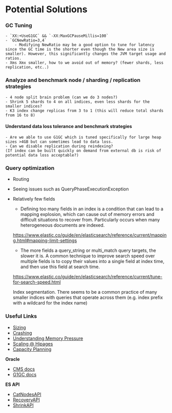 # Potential Solutions

### GC Tuning
	- `XX:+UseG1GC` && `-XX:MaxGCPauseMillis=100`
	- `GCNewRatio=3,4` 
		- Modifying NewRatio may be a good option to tune for latency since the GC time is the shorter even though the New area size is smaller). However, this significantly changes the JVM target usage and ratios.
	- Xms Xmx smaller, how to we avoid out of memory? (fewer shards, less replication, etc..)

### Analyze and benchmark node / sharding / replication strategies
	- 4 node split brain problem (can we do 3 nodes?)
	- Shrink 5 shards to 4 on all indices, even less shards for the smaller indices?
	- K3 index change replicas from 3 to 1 (this will reduce total shards from 16 to 8)

#### Understand data loss tolerance and benchmark strategies 
	- Are we able to use G1GC which is tuned specifically for large heap sizes >4GB but can sometimes lead to data loss.
	- Can we disable replication during reindexing?
	(If index can be built quickly on demand from external db is risk of potential data loss acceptable?)

### Query optimization
- Routing
- Seeing issues such as QueryPhaseExecutionException

- Relatively few fields

	- Defining too many fields in an index is a condition that can lead to a mapping explosion, which can cause out of memory errors and difficult situations to recover from. Particularly occurs when many heterogeneous documents are indexed. 
	
	https://www.elastic.co/guide/en/elasticsearch/reference/current/mapping.html#mapping-limit-settings
	
	- The more fields a query_string or multi_match query targets, the slower it is. A common technique to improve search speed over multiple fields is to copy their values into a single field at index time, and then use this field at search time.

	https://www.elastic.co/guide/en/elasticsearch/reference/current/tune-for-search-speed.html

	Index segmentation. There seems to be a common practice of many smaller indices with queries that operate across them (e.g. index prefix with a wildcard for the index name)

### Useful Links

- [Sizing](https://www.elastic.co/blog/found-sizing-elasticsearch)
- [Crashing](https://www.elastic.co/blog/found-crash-elasticsearch)
- [Understanding Memory Pressure](https://www.elastic.co/blog/found-understanding-memory-pressure-indicator)
- [Scaling @ Hipages](https://medium.com/hipages-engineering/scaling-elasticsearch-b63fa400ee9e)
- [Capacity Planning](https://www.elastic.co/guide/en/elasticsearch/guide/current/capacity-planning.html)

**Oracle**
- [CMS docs](https://docs.oracle.com/javase/8/docs/technotes/guides/vm/gctuning/cms.html)
- [G1GC docs](https://www.oracle.com/technical-resources/articles/java/g1gc.html#Imp)

**ES API**
- [CatNodesAPI](https://www.elastic.co/guide/en/elasticsearch/reference/current/cat-nodes.html)
- [RecoveryAPI](https://www.elastic.co/guide/en/elasticsearch/reference/master/cat-recovery.html)
- [ShrinkAPI](https://www.elastic.co/guide/en/elasticsearch/reference/master/indices-shrink-index.html)